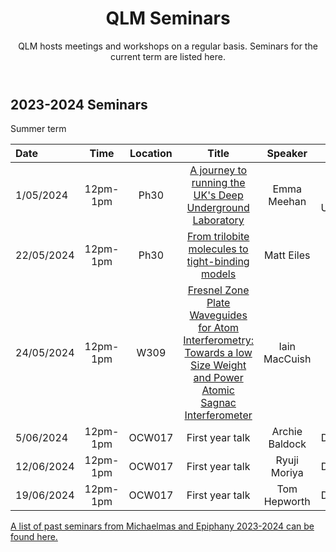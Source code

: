﻿---
layout: page
title: QLM Seminars
subtitle: QLM hosts meetings and workshops on a regular basis. Seminars for the current term are listed here.
---
 
## 2023-2024 Seminars

Summer term

|Date  |Time |Location  |Title   |Speaker    |Institution    |
|:---  | :----: | :----:  | :--------:      | :------:      |           --: |
|1/05/2024|12pm-1pm|Ph30|<a href="/events/seminars/abstracts/2024 Summer/Emma Meehan">A journey to running the UK's Deep Underground Laboratory</a>|Emma Meehan    |Deep Science @ Boulby Underground Laboratory |
|22/05/2024|12pm-1pm|Ph30|<a href="/events/seminars/abstracts/2024 Summer/Matt Eiles"> From trilobite molecules to tight-binding models  </a>|Matt Eiles    |MPI PKS |
|24/05/2024|12pm-1pm|W309|<a href="/events/seminars/abstracts/2024 Summer/Iain MacCuish"> Fresnel Zone Plate Waveguides for Atom Interferometry: Towards a low Size Weight and Power Atomic Sagnac Interferometer  </a>|Iain MacCuish   |Strathclyde |
|5/06/2024|12pm-1pm|OCW017|First year talk |Archie Baldock    |Durham QLM|
|12/06/2024|12pm-1pm|OCW017|First year talk|Ryuji Moriya    |Durham QLM|
|19/06/2024|12pm-1pm|OCW017|First year talk|Tom Hepworth    |Durham QLM|

<a href="/events/seminars_past"> A list of past seminars from Michaelmas and Epiphany 2023-2024 can be found here. </a>



